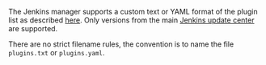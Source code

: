 The Jenkins manager supports a custom text or YAML format of the plugin list as described [here](https://github.com/jenkinsci/plugin-installation-manager-tool#plugin-input-format).
Only versions from the main [Jenkins update center](https://updates.jenkins.io/) are supported.

There are no strict filename rules, the convention is to name the file `plugins.txt` or `plugins.yaml`.
